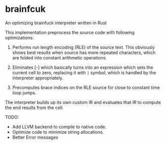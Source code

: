 # brainfcuk

An optimizing brainfuck interpreter written in Rust

This implementation preprocess the source code with following optimizations:

1) Performs run length encoding (RLE) of the source text. This obviously shows best results when source has more repeated characters, which are folded into constant arithmetic operations.

2) Eliminates [-] which basically turns into an expression which sets the current cell to zero, replacing it with `|` symbol, which is handled by the interpreter appropriately.

3) Precomputes brace indices on the RLE source for close to constant time loop jumps.

The interpreter builds up its own custom IR and evaluates that IR to compute the end results from the cell.

TODO:
* Add LLVM backend to compile to native code.
* Optimize code to minimize string allocations.
* Better Error messages
